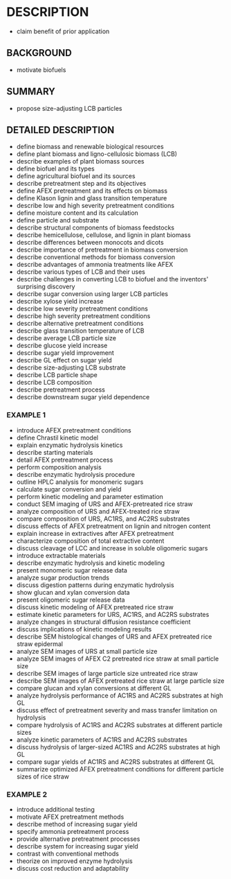 # DESCRIPTION

- claim benefit of prior application

## BACKGROUND

- motivate biofuels

## SUMMARY

- propose size-adjusting LCB particles

## DETAILED DESCRIPTION

- define biomass and renewable biological resources
- define plant biomass and ligno-cellulosic biomass (LCB)
- describe examples of plant biomass sources
- define biofuel and its types
- define agricultural biofuel and its sources
- describe pretreatment step and its objectives
- define AFEX pretreatment and its effects on biomass
- define Klason lignin and glass transition temperature
- describe low and high severity pretreatment conditions
- define moisture content and its calculation
- define particle and substrate
- describe structural components of biomass feedstocks
- describe hemicellulose, cellulose, and lignin in plant biomass
- describe differences between monocots and dicots
- describe importance of pretreatment in biomass conversion
- describe conventional methods for biomass conversion
- describe advantages of ammonia treatments like AFEX
- describe various types of LCB and their uses
- describe challenges in converting LCB to biofuel and the inventors' surprising discovery
- describe sugar conversion using larger LCB particles
- describe xylose yield increase
- describe low severity pretreatment conditions
- describe high severity pretreatment conditions
- describe alternative pretreatment conditions
- describe glass transition temperature of LCB
- describe average LCB particle size
- describe glucose yield increase
- describe sugar yield improvement
- describe GL effect on sugar yield
- describe size-adjusting LCB substrate
- describe LCB particle shape
- describe LCB composition
- describe pretreatment process
- describe downstream sugar yield dependence

### EXAMPLE 1

- introduce AFEX pretreatment conditions
- define Chrastil kinetic model
- explain enzymatic hydrolysis kinetics
- describe starting materials
- detail AFEX pretreatment process
- perform composition analysis
- describe enzymatic hydrolysis procedure
- outline HPLC analysis for monomeric sugars
- calculate sugar conversion and yield
- perform kinetic modeling and parameter estimation
- conduct SEM imaging of URS and AFEX-pretreated rice straw
- analyze composition of URS and AFEX-treated rice straw
- compare composition of URS, AC1RS, and AC2RS substrates
- discuss effects of AFEX pretreatment on lignin and nitrogen content
- explain increase in extractives after AFEX pretreatment
- characterize composition of total extractive content
- discuss cleavage of LCC and increase in soluble oligomeric sugars
- introduce extractable materials
- describe enzymatic hydrolysis and kinetic modeling
- present monomeric sugar release data
- analyze sugar production trends
- discuss digestion patterns during enzymatic hydrolysis
- show glucan and xylan conversion data
- present oligomeric sugar release data
- discuss kinetic modeling of AFEX pretreated rice straw
- estimate kinetic parameters for URS, AC1RS, and AC2RS substrates
- analyze changes in structural diffusion resistance coefficient
- discuss implications of kinetic modeling results
- describe SEM histological changes of URS and AFEX pretreated rice straw epidermal
- analyze SEM images of URS at small particle size
- analyze SEM images of AFEX C2 pretreated rice straw at small particle size
- describe SEM images of large particle size untreated rice straw
- describe SEM images of AFEX pretreated rice straw at large particle size
- compare glucan and xylan conversions at different GL
- analyze hydrolysis performance of AC1RS and AC2RS substrates at high GL
- discuss effect of pretreatment severity and mass transfer limitation on hydrolysis
- compare hydrolysis of AC1RS and AC2RS substrates at different particle sizes
- analyze kinetic parameters of AC1RS and AC2RS substrates
- discuss hydrolysis of larger-sized AC1RS and AC2RS substrates at high GL
- compare sugar yields of AC1RS and AC2RS substrates at different GL
- summarize optimized AFEX pretreatment conditions for different particle sizes of rice straw

### EXAMPLE 2

- introduce additional testing
- motivate AFEX pretreatment methods
- describe method of increasing sugar yield
- specify ammonia pretreatment process
- provide alternative pretreatment processes
- describe system for increasing sugar yield
- contrast with conventional methods
- theorize on improved enzyme hydrolysis
- discuss cost reduction and adaptability

